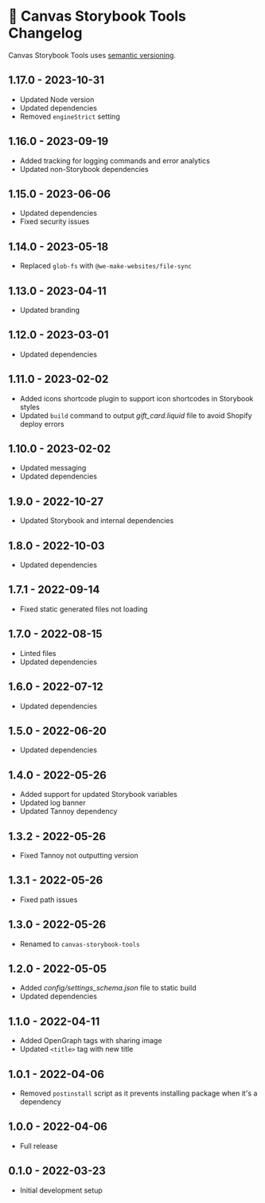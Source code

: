 # 📅 Canvas Storybook Tools Changelog

Canvas Storybook Tools uses [semantic versioning](https://semver.org/).

## 1.17.0 - 2023-10-31

* Updated Node version
* Updated dependencies
* Removed `engineStrict` setting

## 1.16.0 - 2023-09-19

* Added tracking for logging commands and error analytics
* Updated non-Storybook dependencies

## 1.15.0 - 2023-06-06

* Updated dependencies
* Fixed security issues

## 1.14.0 - 2023-05-18

* Replaced `glob-fs` with `@we-make-websites/file-sync`

## 1.13.0 - 2023-04-11

* Updated branding

## 1.12.0 - 2023-03-01

* Updated dependencies

## 1.11.0 - 2023-02-02

* Added icons shortcode plugin to support icon shortcodes in Storybook styles
* Updated `build` command to output _gift_card.liquid_ file to avoid Shopify deploy errors

## 1.10.0 - 2023-02-02

* Updated messaging
* Updated dependencies

## 1.9.0 - 2022-10-27

* Updated Storybook and internal dependencies

## 1.8.0 - 2022-10-03

* Updated dependencies

## 1.7.1 - 2022-09-14

* Fixed static generated files not loading

## 1.7.0 - 2022-08-15

* Linted files
* Updated dependencies

## 1.6.0 - 2022-07-12

* Updated dependencies

## 1.5.0 - 2022-06-20

* Updated dependencies

## 1.4.0 - 2022-05-26

* Added support for updated Storybook variables
* Updated log banner
* Updated Tannoy dependency

## 1.3.2 - 2022-05-26

* Fixed Tannoy not outputting version

## 1.3.1 - 2022-05-26

* Fixed path issues

## 1.3.0 - 2022-05-26

* Renamed to `canvas-storybook-tools`

## 1.2.0 - 2022-05-05

* Added _config/settings_schema.json_ file to static build
* Updated dependencies

## 1.1.0 - 2022-04-11

* Added OpenGraph tags with sharing image
* Updated `<title>` tag with new title

## 1.0.1 - 2022-04-06

* Removed `postinstall` script as it prevents installing package when it's a dependency

## 1.0.0 - 2022-04-06

* Full release

## 0.1.0 - 2022-03-23

* Initial development setup
